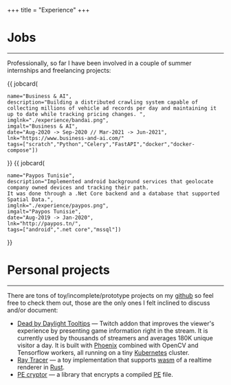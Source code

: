 +++
title = "Experience"
+++

# Jobs

---

Professionally, so far I have been involved in a couple of summer
internships and freelancing projects:

{{ jobcard(

    name="Business & AI",
    description="Building a distributed crawling system capable of collecting millions of vehicle ad records per day and maintaining it up to date while tracking pricing changes. ",
    imglnk="./experience/bandai.png",
    imgalt="Business & AI",
    date="Aug-2020 -> Sep-2020 // Mar-2021 -> Jun-2021",
    lnk="https://www.business-and-ai.com/"
    tags=["scratch","Python","Celery","FastAPI","docker","docker-compose"]) 

}}
{{ jobcard(

    name="Paypos Tunisie",
    description="Implemented android background services that geolocate company owned devices and tracking their path.
    It was done through a .Net Core backend and a database that supported Spatial Data.",
    imglnk="./experience/paypos.png",
    imgalt="Paypos Tunisie",
    date="Aug-2019 -> Jan-2020",
    lnk="http://paypos.tn/",
    tags=["android",".net core","mssql"]) 

}}

    

# Personal projects

---
There are tons of toy/incomplete/prototype projects on my [github](https://github.com/KiKoS0/) so feel free to check 
them out, those are the only ones I felt inclined to discuss and/or document:
* [Dead by Daylight Tooltips](https://dbdtwitch.com) — Twitch addon that improves the viewer's experience by presenting game information right in the stream.
It is currently used by thousands of streamers and averages 180K unique visitor a day. It is built with [Phoenix](https://www.phoenixframework.org) combined with OpenCV and Tensorflow workers, all running on a tiny [Kubernetes](https://kubernetes.io) cluster.
* [Ray Tracer](https://github.com/KiKoS0/ray-tracer) — a toy implementation that supports [wasm](https://webassembly.org/) 
of a realtime renderer in [Rust](https://www.rust-lang.org/).
* [PE cryptor](https://github.com/KiKoS0/Portable-Executable-Encryptor) — a library that encrypts a compiled
 [PE](https://docs.microsoft.com/en-us/windows/win32/debug/pe-format) file.